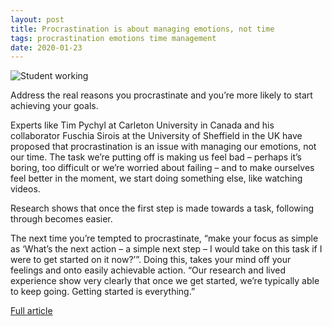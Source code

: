 ```yaml
---
layout: post
title: Procrastination is about managing emotions, not time
tags: procrastination emotions time management
date: 2020-01-23
---
```


![Student working](https://ichef.bbci.co.uk/wwfeatures/live/1280_720/images/live/p0/81/0h/p0810h7m.jpg)

Address the real reasons you procrastinate and you’re more likely to start achieving your goals.

Experts like Tim Pychyl at Carleton University in Canada and his collaborator Fuschia Sirois at 
the University of Sheffield in the UK have proposed that procrastination is an issue with managing 
our emotions, not our time. The task we’re putting off is making us feel bad – perhaps it’s boring, 
too difficult or we’re worried about failing – and to make ourselves feel better in the moment, we 
start doing something else, like watching videos.

Research shows that once the first step is made towards a task, following through becomes easier.

The next time you’re tempted to procrastinate, “make your focus as simple as ‘What’s the next 
action – a simple next step – I would take on this task if I were to get started on it now?’”. 
Doing this, takes your mind off your feelings and onto easily achievable action. “Our research 
and lived experience show very clearly that once we get started, we’re typically able to keep going. 
Getting started is everything.”

[Full article](https://www.bbc.com/worklife/article/20200121-why-procrastination-is-about-managing-emotions-not-time)
